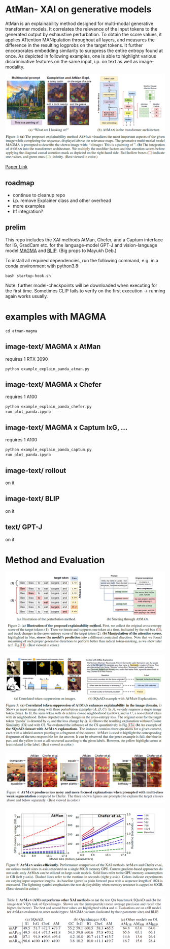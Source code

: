 # AtMan- XAI on generative models

AtMan is an explainability method designed for multi-modal generative transformer models. It correlates the relevance of the input tokens to the generated output by exhaustive perturbation. To obtain the score values, it applies ATtention MANipulation throughout all layers, and measures the difference in the resulting logprobs on the target tokens.
It further encorporates embedding similarity to surppress the entire entropy found at once.
As depicted in following examples, one is able to highlight various discriminative features on the same input, i.p. on text as well as image-modality.


![Demonstrating AtMan XAI on model generation](figs/title.png)

[Paper Link](https://arxiv.org/abs/2301.08110)

## roadmap
 - continue to cleanup repo
 - i.p. remove Explainer class and other overhead
 - more examples
 - hf integration?

## prelim
This repo includes the XAI methods AtMan, Chefer, and a Captum interface for IG, GradCam etc. for the language-model GPT-J and vision-language model [MAGMA](https://github.com/Aleph-Alpha/magma) and [BLIP](https://colab.research.google.com/github/salesforce/BLIP). (Big props to Mayukh Deb.)

To install all required dependencies, run the following command, e.g. in a conda environment with python3.8:
```
bash startup-hook.sh
```
Note: further model-checkpoints will be downloaded when executing for the first time. Sometimes CLIP fails to verify on the first execution -> running again works usually.

# examples with MAGMA
```
cd atman-magma
```
## image-text/ MAGMA x AtMan
requires 1 RTX 3090

```
python example_explain_panda_atman.py
```

## image-text/ MAGMA x Chefer
requires 1 A100

```
python example_explain_panda_chefer.py
run plot_panda.ipynb
```

## image-text/ MAGMA x Captum IxG, ...
requires 1 A100

```
python example_explain_panda_captum.py
run plot_panda.ipynb
```

## image-text/ rollout
on it

## image-text/ BLIP
on it

## text/ GPT-J
on it


# Method and Evaluation

![steering and measuring](figs/fig2.png)

![embed similarity and squas](figs/fig3.png)

![vqa](figs/fig4.png)

![performance](figs/fig5.png)

![quantitative](figs/tab1.png)
